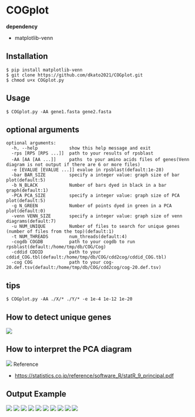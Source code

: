 # COGplot
**dependency**
- matplotlib-venn
## Installation
```
$ pip install matplotlib-venn
$ git clone https://github.com/dkato2021/COGplot.git
$ chmod u+x COGplot.py
```
## Usage
```
$ COGplot.py -AA gene1.fasta gene2.fasta
```

## optional arguments
```
optional arguments:
  -h, --help            show this help message and exit
  -rps [RPS [RPS ...]]  path to your results of rpsblast
  -AA [AA [AA ...]]     paths　to your amino acids files of genes(Venn diagram is not output if there are 6 or more files)
  -e [EVALUE [EVALUE ...]] evalue in rpsblast(default:1e-28)
  -bar BAR_SIZE         specify a integer value: graph size of bar plot(default:5)
  -b N_BLACK            Number of bars dyed in black in a bar graph(default:1)
  -PCA PCA_SIZE         specify a integer value: graph size of PCA plot(default:5)
  -g N_GREEN            Number of points dyed in green in a PCA plot(default:0)
  -venn VENN_SIZE       specify a integer value: graph size of venn diagrams(default:7)
  -u NUM_UNIQUE         Number of files to search for unique genes (number of files from the top)(default:1)
  -t NUM_THREADS        num_threads(default:4)
  -cogdb COGDB          path to your cogdb to run rpsblast(default:/home/tmp/db/COG/Cog)
  -cddid CDDID          path to your cddid_COG.tbl(default:/home/tmp/db/COG/cdd2cog/cddid_COG.tbl)
  -cog COG              path to your cog-20.def.tsv(default:/home/tmp/db/COG/cdd2cog/cog-20.def.tsv)
```
## tips
```
$ COGplot.py -AA ./X/* ./Y/* -e 1e-4 1e-12 1e-20
```
## How to detect unique genes
![](./_/unique_ver2.png)
## How to interpret the PCA diagram
![](./_/X.png)
Reference
- https://statistics.co.jp/reference/software_R/statR_9_principal.pdf


## Output Example
![](./_/COG_count.png)
![](./_/COG_ratio.png)
![](./_/venn3Diagram.png)
![](./_/COGvenn3Diagrams.png)
![](./_/1.png)
![](./_/2.png)
![](./_/3.png)
![](./_/4.png)
![](./_/w.png)
![](./_/q.png)

